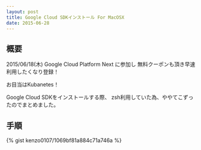 ```yaml
---
layout: post
title: Google Cloud SDKインストール For MacOSX
date: 2015-06-28
---
```


## 概要
2015/06/18(木) Google Cloud Platform Next に参加し
無料クーポンも頂き早速利用したくなり登録！

お目当はKubanetes！

Google Cloud SDKをインストールする際、
zsh利用していた為、ややてこずったのでまとめました。


## 手順

{% gist kenzo0107/1069bf81a884c71a746a %}
